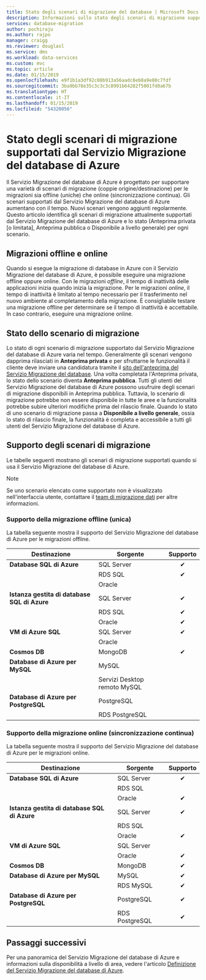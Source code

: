 ```yaml
---
title: Stato degli scenari di migrazione del database | Microsoft Docs
description: Informazioni sullo stato degli scenari di migrazione supportati dal Servizio Migrazione del database di Azure.
services: database-migration
author: pochiraju
ms.author: rajpo
manager: craigg
ms.reviewer: douglasl
ms.service: dms
ms.workload: data-services
ms.custom: mvc
ms.topic: article
ms.date: 01/15/2019
ms.openlocfilehash: e9f1b1a3df92c08b913a56aadc8eb8a9e80c7fdf
ms.sourcegitcommit: 3ba9bb78e35c3c3c3c8991b64282f5001fd0a67b
ms.translationtype: HT
ms.contentlocale: it-IT
ms.lasthandoff: 01/15/2019
ms.locfileid: "54320056"
---
```

# <a name="status-of-migration-scenarios-supported-by-the-azure-database-migration-service"></a>Stato degli scenari di migrazione supportati dal Servizio Migrazione del database di Azure
Il Servizio Migrazione del database di Azure è progettato per supportare una varietà di scenari di migrazione (coppie origine/destinazione) per le migrazioni sia offline (uniche) che online (sincronizzazione continua). Gli scenari supportati dal Servizio Migrazione del database di Azure aumentano con il tempo. Nuovi scenari vengono aggiunti regolarmente. Questo articolo identifica gli scenari di migrazione attualmente supportati dal Servizio Migrazione del database di Azure e lo stato (Anteprima privata [o limitata], Anteprima pubblica o Disponibile a livello generale) per ogni scenario.

## <a name="offline-versus-online-migrations"></a>Migrazioni offline e online
Quando si esegue la migrazione di database in Azure con il Servizio Migrazione del database di Azure, è possibile eseguire una migrazione offline oppure online. Con le migrazioni *offline*, il tempo di inattività delle applicazioni inizia quando inizia la migrazione. Per le migrazioni *online*, il tempo di inattività è limitato al tempo necessario per il trasferimento nel nuovo ambiente al completamento della migrazione. È consigliabile testare una migrazione offline per determinare se il tempo di inattività è accettabile. In caso contrario, eseguire una migrazione online.

## <a name="migration-scenario-status"></a>Stato dello scenario di migrazione
Lo stato di ogni scenario di migrazione supportato dal Servizio Migrazione del database di Azure varia nel tempo. Generalmente gli scenari vengono dapprima rilasciati in **Anteprima privata** e per sfruttarne le funzionalità il cliente deve inviare una candidatura tramite il [sito dell'anteprima del Servizio Migrazione del database](https://aka.ms/dms-preview). Una volta completata l'Anteprima privata, lo stato dello scenario diventa **Anteprima pubblica**. Tutti gli utenti del Servizio Migrazione del database di Azure possono usufruire degli scenari di migrazione disponibili in Anteprima pubblica. Tuttavia, lo scenario di migrazione potrebbe non essere disponibile in tutte le aree e la funzionalità potrebbe subire ulteriori modifiche prima del rilascio finale. Quando lo stato di uno scenario di migrazione passa a **Disponibile a livello generale**, ossia lo stato di rilascio finale, la funzionalità è completa e accessibile a tutti gli utenti del Servizio Migrazione del database di Azure. 

## <a name="migration-scenario-support"></a>Supporto degli scenari di migrazione

Le tabelle seguenti mostrano gli scenari di migrazione supportati quando si usa il Servizio Migrazione del database di Azure.

> [!NOTE]
> Se uno scenario elencato come supportato non è visualizzato nell'interfaccia utente, contattare il [team di migrazione dati](mailto:datamigrationteam@microsoft.com) per altre informazioni.

### <a name="offline-one-time-migration-support"></a>Supporto della migrazione offline (unica)
La tabella seguente mostra il supporto del Servizio Migrazione del database di Azure per le migrazioni offline.

| Destinazione  | Sorgente | Supporto |
| ------------- | ------------- | :-------------: |
| **Database SQL di Azure**  | SQL Server | ✔ |
|   | RDS SQL  |  ✔ |
|   | Oracle  |   |
| **Istanza gestita di database SQL di Azure**  | SQL Server  | ✔ |
|   | RDS SQL  | ✔ |
|   | Oracle  | ✔  |
| **VM di Azure SQL**  | SQL Server | ✔ |
|   | Oracle  |   |
| **Cosmos DB**  | MongoDB | ✔ |
| **Database di Azure per MySQL**  | MySQL |  |
|   | Servizi Desktop remoto MySQL  |  |
| **Database di Azure per PostgreSQL**  | PostgreSQL |  |
|  | RDS PostgreSQL  |  |

### <a name="online-continuous-sync-migration-support"></a>Supporto della migrazione online (sincronizzazione continua)
La tabella seguente mostra il supporto del Servizio Migrazione del database di Azure per le migrazioni online.

| Destinazione  | Sorgente | Supporto |
| ------------- | ------------- | :-------------: |
| **Database SQL di Azure**  | SQL Server | ✔ |
|   | RDS SQL  |   |
|   | Oracle  |  ✔ |
| **Istanza gestita di database SQL di Azure**  | SQL Server  | ✔ |
|   | RDS SQL  |  |
|   | Oracle  | ✔  |
| **VM di Azure SQL**  | SQL Server  |   |
|   | Oracle  | ✔  |
| **Cosmos DB**  | MongoDB  | ✔ |
| **Database di Azure per MySQL**  | MySQL | ✔ |
|   | RDS MySQL  | ✔ |
| **Database di Azure per PostgreSQL**  | PostgreSQL | ✔ |
|  | RDS PostgreSQL  | ✔ |

## <a name="next-steps"></a>Passaggi successivi
Per una panoramica del Servizio Migrazione del database di Azure e informazioni sulla disponibilità a livello di area, vedere l'articolo [Definizione del Servizio Migrazione del database di Azure](dms-overview.md). 
